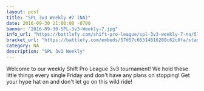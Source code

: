 ```yaml
---
layout: post
title: "SPL 3v3 Weekly #7 (NA)"
date: 2016-09-30 21:00:00 -0700
banner: "2016-09-30-SPL-3v3-Weekly-7.jpg"
info_url: "https://battlefy.com/shift-pro-league/spl-3v3-weekly-7-na/57d57c66314816280c62c6fa/info"
bracket_url: "https://battlefy.com/embeds/57d57c66314816280c62c6fa/stage/57d57c66314816280c62c6fb"
category: NA
description: "SPL 3v3 Weekly"
---
```


Welcome to our weekly Shift Pro League 3v3 tournament! We hold these little things every single Friday and don't have any plans on stopping! Get your hype hat on and don't let go on this wild ride!
